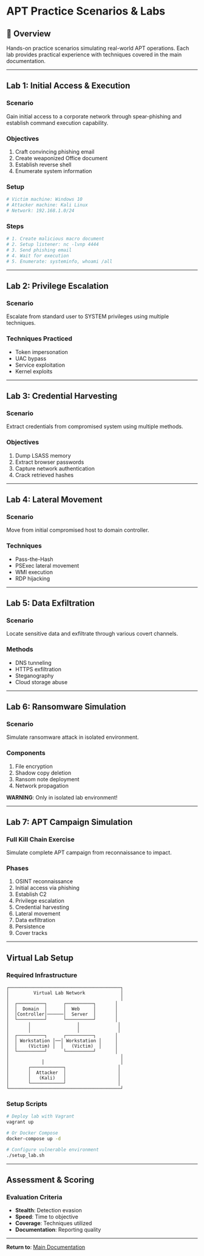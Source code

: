 # APT Practice Scenarios & Labs

## 🎯 Overview

Hands-on practice scenarios simulating real-world APT operations. Each lab provides practical experience with techniques covered in the main documentation.

---

## Lab 1: Initial Access & Execution

### Scenario
Gain initial access to a corporate network through spear-phishing and establish command execution capability.

### Objectives
1. Craft convincing phishing email
2. Create weaponized Office document
3. Establish reverse shell
4. Enumerate system information

### Setup
```bash
# Victim machine: Windows 10
# Attacker machine: Kali Linux
# Network: 192.168.1.0/24
```

### Steps
```powershell
# 1. Create malicious macro document
# 2. Setup listener: nc -lvnp 4444
# 3. Send phishing email
# 4. Wait for execution
# 5. Enumerate: systeminfo, whoami /all
```

---

## Lab 2: Privilege Escalation

### Scenario
Escalate from standard user to SYSTEM privileges using multiple techniques.

### Techniques Practiced
- Token impersonation
- UAC bypass
- Service exploitation
- Kernel exploits

---

## Lab 3: Credential Harvesting

### Scenario
Extract credentials from compromised system using multiple methods.

### Objectives
1. Dump LSASS memory
2. Extract browser passwords
3. Capture network authentication
4. Crack retrieved hashes

---

## Lab 4: Lateral Movement

### Scenario
Move from initial compromised host to domain controller.

### Techniques
- Pass-the-Hash
- PSExec lateral movement
- WMI execution
- RDP hijacking

---

## Lab 5: Data Exfiltration

### Scenario
Locate sensitive data and exfiltrate through various covert channels.

### Methods
- DNS tunneling
- HTTPS exfiltration
- Steganography
- Cloud storage abuse

---

## Lab 6: Ransomware Simulation

### Scenario
Simulate ransomware attack in isolated environment.

### Components
1. File encryption
2. Shadow copy deletion
3. Ransom note deployment
4. Network propagation

**WARNING**: Only in isolated lab environment!

---

## Lab 7: APT Campaign Simulation

### Full Kill Chain Exercise
Simulate complete APT campaign from reconnaissance to impact.

### Phases
1. OSINT reconnaissance
2. Initial access via phishing
3. Establish C2
4. Privilege escalation
5. Credential harvesting
6. Lateral movement
7. Data exfiltration
8. Persistence
9. Cover tracks

---

## Virtual Lab Setup

### Required Infrastructure
```
┌─────────────────────────────────────────┐
│         Virtual Lab Network             │
│                                         │
│  ┌──────────┐      ┌──────────┐       │
│  │  Domain  │      │  Web     │       │
│  │Controller│──────│  Server  │       │
│  └──────────┘      └──────────┘       │
│       │                 │              │
│       │                 │              │
│  ┌──────────┐      ┌──────────┐       │
│  │ Workstation │──│ Workstation │     │
│  │    (Victim) │  │   (Victim)  │     │
│  └──────────┘      └──────────┘       │
│                                         │
│            │                            │
│       ┌────────────┐                   │
│       │  Attacker  │                   │
│       │   (Kali)   │                   │
│       └────────────┘                   │
└─────────────────────────────────────────┘
```

### Setup Scripts
```bash
# Deploy lab with Vagrant
vagrant up

# Or Docker Compose
docker-compose up -d

# Configure vulnerable environment
./setup_lab.sh
```

---

## Assessment & Scoring

### Evaluation Criteria
- **Stealth**: Detection evasion
- **Speed**: Time to objective
- **Coverage**: Techniques utilized
- **Documentation**: Reporting quality

---

**Return to**: [Main Documentation](../README.md)